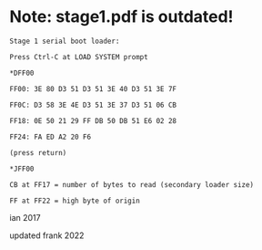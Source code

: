 
# Note: stage1.pdf is outdated!

    Stage 1 serial boot loader:

    Press Ctrl-C at LOAD SYSTEM prompt

    *DFF00

    FF00: 3E 80 D3 51 D3 51 3E 40 D3 51 3E 7F

    FF0C: D3 58 3E 4E D3 51 3E 37 D3 51 06 CB

    FF18: 0E 50 21 29 FF DB 50 DB 51 E6 02 28

    FF24: FA ED A2 20 F6

    (press return)

    *JFF00

    CB at FF17 = number of bytes to read (secondary loader size)

    FF at FF22 = high byte of origin

ian 2017

updated frank 2022
